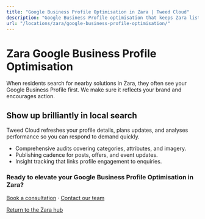 ```yaml
---
title: "Google Business Profile Optimisation in Zara | Tweed Cloud"
description: "Google Business Profile optimisation that keeps Zara listings accurate and engaging."
url: "/locations/zara/google-business-profile-optimisation/"
---
```


# Zara Google Business Profile Optimisation

When residents search for nearby solutions in Zara, they often see your Google Business Profile first. We make sure it reflects your brand and encourages action.

## Show up brilliantly in local search

Tweed Cloud refreshes your profile details, plans updates, and analyses performance so you can respond to demand quickly.

- Comprehensive audits covering categories, attributes, and imagery.
- Publishing cadence for posts, offers, and event updates.
- Insight tracking that links profile engagement to enquiries.

### Ready to elevate your Google Business Profile Optimisation in Zara?

[Book a consultation](/consultation/) · [Contact our team](/contact/)

[Return to the Zara hub](/locations/zara/)
